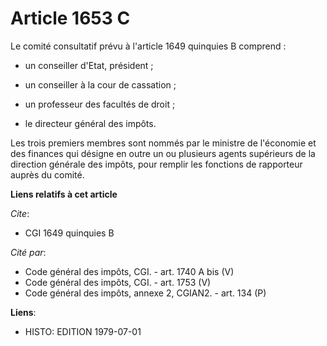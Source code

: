 # Article 1653 C

Le comité consultatif prévu à l'article 1649 quinquies B comprend :

- un conseiller d'Etat, président ;

- un conseiller à la cour de cassation ;

- un professeur des facultés de droit ;

- le directeur général des impôts.

Les trois premiers membres sont nommés par le ministre de l'économie et des finances qui désigne en outre un ou plusieurs
agents supérieurs de la direction générale des impôts, pour remplir les fonctions de rapporteur auprès du comité.

**Liens relatifs à cet article**

_Cite_:

  - CGI 1649 quinquies B

_Cité par_:

  - Code général des impôts, CGI. - art. 1740 A bis (V)
  - Code général des impôts, CGI. - art. 1753 (V)
  - Code général des impôts, annexe 2, CGIAN2. - art. 134 (P)

**Liens**:

  - HISTO: EDITION 1979-07-01
